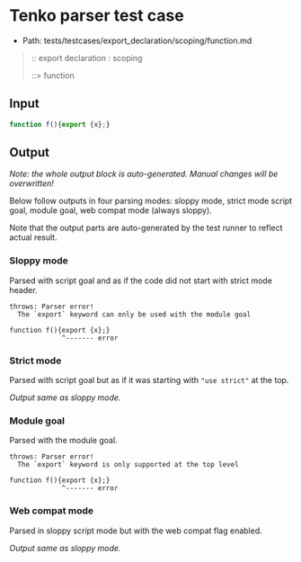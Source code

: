 # Tenko parser test case

- Path: tests/testcases/export_declaration/scoping/function.md

> :: export declaration : scoping
>
> ::> function

## Input

`````js
function f(){export {x};}
`````

## Output

_Note: the whole output block is auto-generated. Manual changes will be overwritten!_

Below follow outputs in four parsing modes: sloppy mode, strict mode script goal, module goal, web compat mode (always sloppy).

Note that the output parts are auto-generated by the test runner to reflect actual result.

### Sloppy mode

Parsed with script goal and as if the code did not start with strict mode header.

`````
throws: Parser error!
  The `export` keyword can only be used with the module goal

function f(){export {x};}
             ^------- error
`````

### Strict mode

Parsed with script goal but as if it was starting with `"use strict"` at the top.

_Output same as sloppy mode._

### Module goal

Parsed with the module goal.

`````
throws: Parser error!
  The `export` keyword is only supported at the top level

function f(){export {x};}
             ^------- error
`````


### Web compat mode

Parsed in sloppy script mode but with the web compat flag enabled.

_Output same as sloppy mode._
